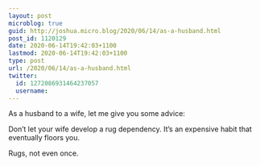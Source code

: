 ```yaml
---
layout: post
microblog: true
guid: http://joshua.micro.blog/2020/06/14/as-a-husband.html
post_id: 1120129
date: 2020-06-14T19:42:03+1100
lastmod: 2020-06-14T19:42:03+1100
type: post
url: /2020/06/14/as-a-husband.html
twitter:
  id: 1272086931464237057
  username: 
---
```

As a husband to a wife, let me give you some advice:

Don’t let your wife develop a rug dependency. It’s an expensive habit that eventually floors you.

Rugs, not even once.
